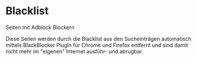 # Blacklist
Seiten mit Adblock Blockern

Diese Seiten werden durch die Blacklist aus den Sucheinträgen automatisch mittels BlackBlocker PlugIn für Chrome und Firefox entfernt und sind damit nicht mehr im "eigenen" Internet ausführ- und abrugbar.
